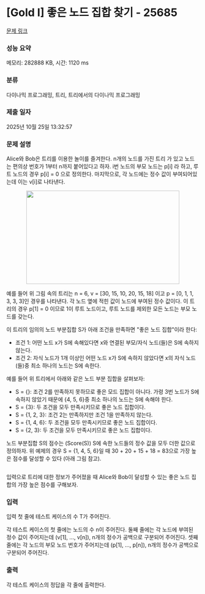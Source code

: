 # [Gold I] 좋은 노드 집합 찾기 - 25685 

[문제 링크](https://www.acmicpc.net/problem/25685) 

### 성능 요약

메모리: 282888 KB, 시간: 1120 ms

### 분류

다이나믹 프로그래밍, 트리, 트리에서의 다이나믹 프로그래밍

### 제출 일자

2025년 10월 25일 13:32:57

### 문제 설명

<p>Alice와 Bob은 트리를 이용한 놀이를 즐겨한다. n개의 노드를 가진 트리 가 있고 노드는 편의상 번호가 1부터 n까지 붙어있다고 하자. i번 노드의 부모 노드는 p[i] 라 하고, 루트 노드의 경우 p[i] = 0 으로 정의한다. 마지막으로, 각 노드에는 정수 값이 부여되어있는데 이는 v[i]로 나타낸다.</p>

<p style="text-align: center;"><img alt="" src="https://upload.acmicpc.net/2bd87b09-86d1-408f-93b3-3df7c388b384/-/preview/" style="height: 243px; width: 400px;"></p>

<p>예를 들어 위 그림 속의 트리는 n = 6, v = [30, 15, 10, 20, 15, 18] 이고 p = [0, 1, 1, 3, 3, 3]인 경우를 나타낸다. 각 노드 옆에 적힌 값이 노드에 부여된 정수 값이다. 이 트리의 경우 p[1] = 0 이므로 1이 루트 노드이고, 루트 노드를 제외한 모든 노드는 부모 노드를 갖는다.</p>

<p>이 트리의 임의의 노드 부분집합 S가 아래 조건을 만족하면 "좋은 노드 집합"이라 한다:</p>

<ul>
	<li>조건 1: 어떤 노드 x가 S에 속해있다면 x와 연결된 부모/자식 노드(들)은 S에 속하지 않는다.</li>
	<li>조건 2: 자식 노드가 1개 이상인 어떤 노드 x가 S에 속하지 않았다면 x의 자식 노드(들)중 최소 하나의 노드는 S에 속한다.</li>
</ul>

<p>예를 들어 위 트리에서 아래와 같은 노드 부분 집합을 살펴보자:</p>

<ul>
	<li>S = {}: 조건 2를 만족하지 못하므로 좋은 모드 집합이 아니다. 가령 3번 노드가 S에 속하지 않았기 때문에 {4, 5, 6}중 최소 하나의 노드는 S에 속해야 한다.</li>
	<li>S = {3}: 두 조건을 모두 만족시키므로 좋은 노드 집합이다.</li>
	<li>S = {1, 2, 3}: 조건 2는 만족하지만 조건 1을 만족하지 않는다.</li>
	<li>S = {1, 4, 6}: 두 조건을 모두 만족시키므로 좋은 노드 집합이다.</li>
	<li>S = {2, 3}: 두 조건을 모두 만족시키므로 좋은 노드 집합이다.</li>
</ul>

<p>노드 부분집합 S의 점수는 (Score(S)) S에 속한 노드들의 정수 값을 모두 더한 값으로 정의하자. 위 예제의 경우 S = {1, 4, 5, 6}일 때 30 + 20 + 15 + 18 = 83으로 가장 높은 점수를 달성할 수 있다 (아래 그림 참고).</p>

<p style="text-align: center;"><img alt="" src="https://upload.acmicpc.net/650689e9-78c0-4108-b4df-263a1da1be9e/-/preview/"></p>

<p>입력으로 트리에 대한 정보가 주어졌을 때 Alice와 Bob이 달성할 수 있는 좋은 노드 집합의 가장 높은 점수를 구해보자.</p>

### 입력 

 <p>입력 첫 줄에 테스트 케이스의 수 T가 주어진다.</p>

<p>각 테스트 케이스의 첫 줄에는 노드의 수 n이 주어진다. 둘째 줄에는 각 노드에 부여된 정수 값이 주어지는데 (v[1], ..., v[n]), n개의 정수가 공백으로 구분되어 주어진다. 셋째 줄에는 각 노드의 부모 노드 번호가 주어지는데 (p[1], ..., p[n]), n개의 정수가 공백으로 구분되어 주어진다.</p>

### 출력 

 <p>각 테스트 케이스의 정답을 각 줄에 출력한다.</p>

